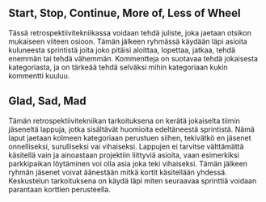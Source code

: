 ## Start, Stop, Continue, More of, Less of Wheel
Tässä retrospektiivitekniikassa voidaan tehdä juliste, joka jaetaan otsikon
mukaiseen viiteen osioon. Tämän jälkeen ryhmässä käydään läpi asioita
kuluneesta sprintistä joita joko pitäisi aloittaa, lopettaa, jatkaa, tehdä
enemmän tai tehdä vähemmän. Kommentteja on suotavaa tehdä jokaisesta
kategoriasta, ja on tärkeää tehdä selväksi mihin kategoriaan kukin kommentti
kuuluu.

## Glad, Sad, Mad
Tämän retrospektiivitekniikan tarkoituksena on kerätä jokaiselta tiimin
jäseneltä lappuja, jotka sisältävät huomioita edeltäneestä sprintistä.
Nämä laput jaetaan kolmeen kategoriaan perustuen siihen, tekivätkö en jäsenet
onnelliseksi, surulliseksi vai vihaiseksi. Lappujen ei tarvitse välttämättä
käsitellä vain ja ainoastaan projektiin liittyviä asioita, vaan esimerkiksi
parkkipaikan löytäminen voi olla asia joka teki vihaiseksi. Tämän jälkeen 
ryhmän jäsenet voivat äänestään mitkä kortit käsitellään yhdessä. Keskustelun
tarkoituksena on käydä läpi miten seuraavaa sprinttiä voidaan parantaan
korttien perusteella.
